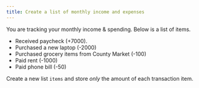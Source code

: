 ```yaml
---
title: Create a list of monthly income and expenses
---
```


You are tracking your monthly income & spending. Below is a list of items.

- Received paycheck (+7000).
- Purchased a new laptop (-2000)
- Purchased grocery items from County Market (-100)
- Paid rent (-1000)
- Paid phone bill (-50)

Create a new list `items` and store _only_ the amount of each transaction item.
